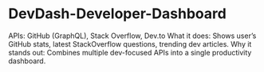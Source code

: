 # DevDash-Developer-Dashboard
APIs: GitHub (GraphQL), Stack Overflow, Dev.to  What it does: Shows user’s GitHub stats, latest StackOverflow questions, trending dev articles.  Why it stands out: Combines multiple dev-focused APIs into a single productivity dashboard.
